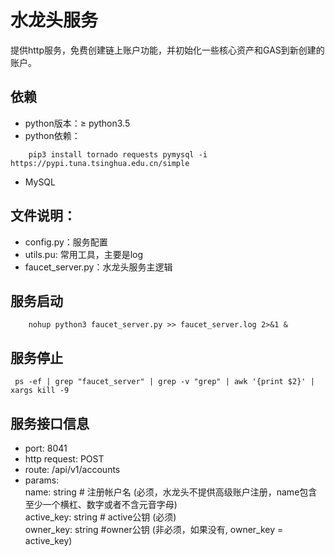 # 水龙头服务  
提供http服务，免费创建链上账户功能，并初始化一些核心资产和GAS到新创建的账户。    

## 依赖  
* python版本：≥ python3.5 
* python依赖：  
``` shell
    pip3 install tornado requests pymysql -i https://pypi.tuna.tsinghua.edu.cn/simple
```

* MySQL

## 文件说明：
* config.py：服务配置  
* utils.pu: 常用工具，主要是log
* faucet_server.py：水龙头服务主逻辑  

## 服务启动  
``` shell
    nohup python3 faucet_server.py >> faucet_server.log 2>&1 &   
```

## 服务停止
``` shell  
 ps -ef | grep "faucet_server" | grep -v "grep" | awk '{print $2}' | xargs kill -9
```  

## 服务接口信息  
* port: 8041  
* http request: POST    
* route: /api/v1/accounts  
* params:  
    name: string   # 注册帐户名  (必须，水龙头不提供高级账户注册，name包含至少一个横杠、数字或者不含元音字母)  
    active_key: string # active公钥  (必须)  
    owner_key: string    #owner公钥 (非必须，如果没有, owner_key = active_key)  
  
